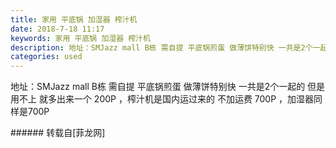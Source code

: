 ```yaml
---
title: 家用 平底锅 加湿器 榨汁机
date: 2018-7-18 11:17
keywords: 家用 平底锅 加湿器 榨汁机
description: 地址：SMJazz mall B栋 需自提 平底锅煎蛋 做薄饼特别快 一共是2个一起的 但是用不上 就多出来一个 200P ，榨汁机是国内运过来的 不加运费 700P ，加湿器同样是700P 
categories: used
---
```

<td class="t_f" id="postmessage_1523775">

地址：SMJazz mall B栋 需自提 平底锅煎蛋 做薄饼特别快 一共是2个一起的 但是用不上 就多出来一个 200P ，榨汁机是国内运过来的 不加运费 700P ，加湿器同样是700P <br/>
</td>
###### 转载自[菲龙网]